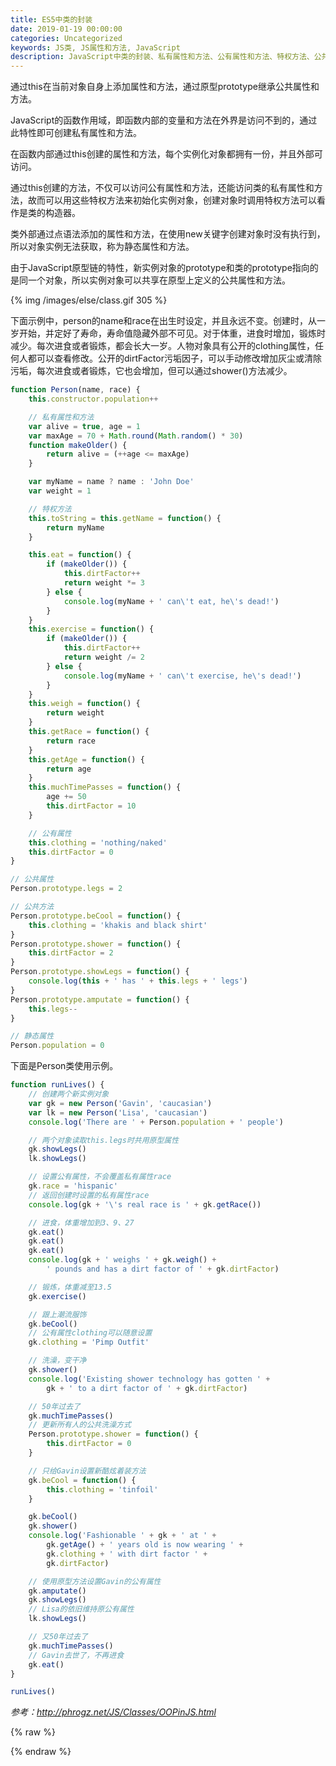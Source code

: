 ```yaml
---
title: ES5中类的封装
date: 2019-01-19 00:00:00
categories: Uncategorized
keywords: JS类, JS属性和方法, JavaScript
description: JavaScript中类的封装、私有属性和方法、公有属性和方法、特权方法、公共属性和方法、静态属性和方法
---
```


通过this在当前对象自身上添加属性和方法，通过原型prototype继承公共属性和方法。

JavaScript的函数作用域，即函数内部的变量和方法在外界是访问不到的，通过此特性即可创建私有属性和方法。

在函数内部通过this创建的属性和方法，每个实例化对象都拥有一份，并且外部可访问。

通过this创建的方法，不仅可以访问公有属性和方法，还能访问类的私有属性和方法，故而可以用这些特权方法来初始化实例对象，创建对象时调用特权方法可以看作是类的构造器。

类外部通过点语法添加的属性和方法，在使用new关键字创建对象时没有执行到，所以对象实例无法获取，称为静态属性和方法。

由于JavaScript原型链的特性，新实例对象的prototype和类的prototype指向的是同一个对象，所以实例对象可以共享在原型上定义的公共属性和方法。

{% img /images/else/class.gif 305 %}

下面示例中，person的name和race在出生时设定，并且永远不变。创建时，从一岁开始，并定好了寿命，寿命值隐藏外部不可见。对于体重，进食时增加，锻炼时减少。每次进食或者锻炼，都会长大一岁。人物对象具有公开的clothing属性，任何人都可以查看修改。公开的dirtFactor污垢因子，可以手动修改增加灰尘或清除污垢，每次进食或者锻炼，它也会增加，但可以通过shower()方法减少。

``` JavaScript
function Person(name, race) {
    this.constructor.population++

    // 私有属性和方法
    var alive = true, age = 1
    var maxAge = 70 + Math.round(Math.random() * 30)
    function makeOlder() {
        return alive = (++age <= maxAge)
    }

    var myName = name ? name : 'John Doe'
    var weight = 1

    // 特权方法
    this.toString = this.getName = function() {
        return myName
    }

    this.eat = function() {
        if (makeOlder()) {
            this.dirtFactor++
            return weight *= 3
        } else {
            console.log(myName + ' can\'t eat, he\'s dead!')
        }
    }
    this.exercise = function() {
        if (makeOlder()) {
            this.dirtFactor++
            return weight /= 2
        } else {
            console.log(myName + ' can\'t exercise, he\'s dead!')
        }
    }
    this.weigh = function() {
        return weight
    }
    this.getRace = function() {
        return race
    }
    this.getAge = function() {
        return age
    }
    this.muchTimePasses = function() {
        age += 50
        this.dirtFactor = 10
    }

    // 公有属性
    this.clothing = 'nothing/naked'
    this.dirtFactor = 0
}

// 公共属性 
Person.prototype.legs = 2

// 公共方法
Person.prototype.beCool = function() {
    this.clothing = 'khakis and black shirt'
}
Person.prototype.shower = function() {
    this.dirtFactor = 2
}
Person.prototype.showLegs = function() {
    console.log(this + ' has ' + this.legs + ' legs')
}
Person.prototype.amputate = function() {
    this.legs--
}

// 静态属性
Person.population = 0
```

下面是Person类使用示例。

``` JavaScript
function runLives() {
    // 创建两个新实例对象
    var gk = new Person('Gavin', 'caucasian')
    var lk = new Person('Lisa', 'caucasian')
    console.log('There are ' + Person.population + ' people')

    // 两个对象读取this.legs时共用原型属性
    gk.showLegs()
    lk.showLegs()

    // 设置公有属性，不会覆盖私有属性race
    gk.race = 'hispanic'
    // 返回创建时设置的私有属性race
    console.log(gk + '\'s real race is ' + gk.getRace())

    // 进食，体重增加到3、9、27
    gk.eat()
    gk.eat()
    gk.eat()
    console.log(gk + ' weighs ' + gk.weigh() +
        ' pounds and has a dirt factor of ' + gk.dirtFactor)

    // 锻炼，体重减至13.5
    gk.exercise()

    // 跟上潮流服饰
    gk.beCool()
    // 公有属性clothing可以随意设置
    gk.clothing = 'Pimp Outfit'

    // 洗澡，变干净
    gk.shower()
    console.log('Existing shower technology has gotten ' +
        gk + ' to a dirt factor of ' + gk.dirtFactor)

    // 50年过去了
    gk.muchTimePasses()
    // 更新所有人的公共洗澡方式
    Person.prototype.shower = function() {
        this.dirtFactor = 0
    }

    // 只给Gavin设置新酷炫着装方法
    gk.beCool = function() {
        this.clothing = 'tinfoil'
    }

    gk.beCool()
    gk.shower()
    console.log('Fashionable ' + gk + ' at ' +
        gk.getAge() + ' years old is now wearing ' +
        gk.clothing + ' with dirt factor ' +
        gk.dirtFactor)

    // 使用原型方法设置Gavin的公有属性
    gk.amputate()
    gk.showLegs()
    // Lisa的依旧维持原公有属性
    lk.showLegs()

    // 又50年过去了
    gk.muchTimePasses()
    // Gavin去世了，不再进食
    gk.eat()
}

runLives()
```

<cite>参考：http://phrogz.net/JS/Classes/OOPinJS.html</cite>


{% raw %}
<script>
function Person(name, race) {
    this.constructor.population++

    // 私有属性和方法
    var alive = true, age = 1
    var maxAge = 70 + Math.round(Math.random() * 30)
    function makeOlder() {
        return alive = (++age <= maxAge)
    }

    var myName = name ? name : 'John Doe'
    var weight = 1

    // 特权方法
    this.toString = this.getName = function() {
        return myName
    }

    this.eat = function() {
        if (makeOlder()) {
            this.dirtFactor++
            return weight *= 3
        } else {
            console.log(myName + ' can\'t eat, he\'s dead!')
        }
    }
    this.exercise = function() {
        if (makeOlder()) {
            this.dirtFactor++
            return weight /= 2
        } else {
            console.log(myName + ' can\'t exercise, he\'s dead!')
        }
    }
    this.weigh = function() {
        return weight
    }
    this.getRace = function() {
        return race
    }
    this.getAge = function() {
        return age
    }
    this.muchTimePasses = function() {
        age += 50
        this.dirtFactor = 10
    }

    // 公有属性
    this.clothing = 'nothing/naked'
    this.dirtFactor = 0
}

// 公共属性 
Person.prototype.legs = 2

// 公共方法
Person.prototype.beCool = function() {
    this.clothing = 'khakis and black shirt'
}
Person.prototype.shower = function() {
    this.dirtFactor = 2
}
Person.prototype.showLegs = function() {
    console.log(this + ' has ' + this.legs + ' legs')
}
Person.prototype.amputate = function() {
    this.legs--
}

// 静态属性
Person.population = 0

function runLives() {
    // 创建两个新实例对象
    var gk = new Person('Gavin', 'caucasian')
    var lk = new Person('Lisa', 'caucasian')
    console.log('There are ' + Person.population + ' people')

    // 两个对象读取this.legs时共用原型属性
    gk.showLegs()
    lk.showLegs()

    // 设置公有属性，不会覆盖私有属性race
    gk.race = 'hispanic'
    // 返回创建时设置的私有属性race
    console.log(gk + '\'s real race is ' + gk.getRace())

    // 进食，体重增加到3、9、27
    gk.eat()
    gk.eat()
    gk.eat()
    console.log(gk + ' weighs ' + gk.weigh() +
        ' pounds and has a dirt factor of ' + gk.dirtFactor)

    // 锻炼，体重减至13.5
    gk.exercise()

    // 跟上潮流服饰
    gk.beCool()
    // 公有属性clothing可以随意设置
    gk.clothing = 'Pimp Outfit'

    // 洗澡，变干净
    gk.shower()
    console.log('Existing shower technology has gotten ' +
        gk + ' to a dirt factor of ' + gk.dirtFactor)

    // 50年过去了
    gk.muchTimePasses()
    // 更新所有人的公共洗澡方式
    Person.prototype.shower = function() {
        this.dirtFactor = 0
    }

    // 只给Gavin设置新酷炫着装方法
    gk.beCool = function() {
        this.clothing = 'tinfoil'
    }

    gk.beCool()
    gk.shower()
    console.log('Fashionable ' + gk + ' at ' +
        gk.getAge() + ' years old is now wearing ' +
        gk.clothing + ' with dirt factor ' +
        gk.dirtFactor)

    // 使用原型方法设置Gavin的公有属性
    gk.amputate()
    gk.showLegs()
    // Lisa的依旧维持原公有属性
    lk.showLegs()

    // 又50年过去了
    gk.muchTimePasses()
    // Gavin去世了，不再进食
    gk.eat()
}

runLives()
</script>
{% endraw %}

